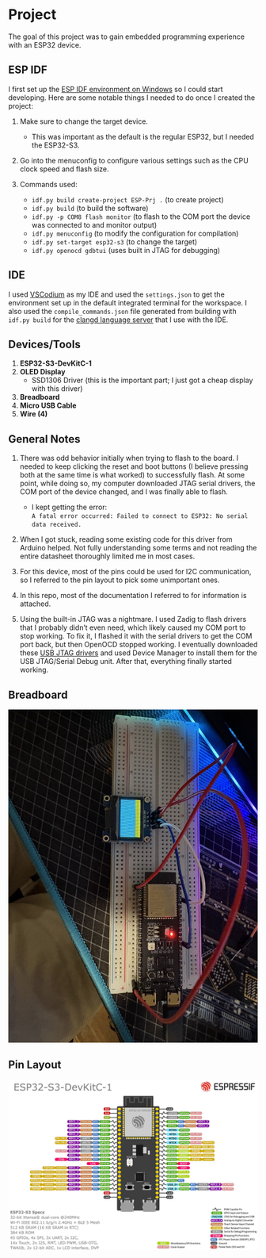 # Project

The goal of this project was to gain embedded programming experience with an ESP32 device.

## ESP IDF

I first set up the [ESP IDF environment on Windows](https://docs.espressif.com/projects/esp-idf/en/stable/esp32/get-started/windows-setup.html) so I could start developing. Here are some notable things I needed to do once I created the project:

1. Make sure to change the target device.  
   - This was important as the default is the regular ESP32, but I needed the ESP32-S3.

2. Go into the menuconfig to configure various settings such as the CPU clock speed and flash size.

3. Commands used:
   - `idf.py build create-project ESP-Prj .` (to create project)
   - `idf.py build` (to build the software)
   - `idf.py -p COM8 flash monitor` (to flash to the COM port the device was connected to and monitor output)
   - `idf.py menuconfig` (to modify the configuration for compilation)
   - `idf.py set-target esp32-s3` (to change the target)
   - `idf.py openocd gdbtui` (uses built in JTAG for debugging)

## IDE

I used [VSCodium](https://github.com/VSCodium/vscodium) as my IDE and used the `settings.json` to get the environment set up in the default integrated terminal for the workspace. I also used the `compile_commands.json` file generated from building with `idf.py build` for the [clangd language server](https://clangd.llvm.org/installation) that I use with the IDE.

## Devices/Tools

1. **ESP32-S3-DevKitC-1**
2. **OLED Display**  
   - SSD1306 Driver (this is the important part; I just got a cheap display with this driver)
3. **Breadboard**
4. **Micro USB Cable**
5. **Wire (4)**

## General Notes

1. There was odd behavior initially when trying to flash to the board. I needed to keep clicking the reset and boot buttons (I believe pressing both at the same time is what worked) to successfully flash. At some point, while doing so, my computer downloaded JTAG serial drivers, the COM port of the device changed, and I was finally able to flash.  
   - I kept getting the error:  
     `A fatal error occurred: Failed to connect to ESP32: No serial data received.`

2. When I got stuck, reading some existing code for this driver from Arduino helped. Not fully understanding some terms and not reading the entire datasheet thoroughly limited me in most cases.

3. For this device, most of the pins could be used for I2C communication, so I referred to the pin layout to pick some unimportant ones.

4. In this repo, most of the documentation I referred to for information is attached.

5. Using the built-in JTAG was a nightmare. I used Zadig to flash drivers that I probably didn’t even need, which likely caused my COM port to stop working. To fix it, I flashed it with the serial drivers to get the COM port back, but then OpenOCD stopped working. I eventually downloaded these [USB JTAG drivers](https://github.com/espressif/esp-win-usb-drivers/releases) and used Device Manager to install them for the USB JTAG/Serial Debug unit. After that, everything finally started working.

## Breadboard

![Breadboard Setup](https://github.com/LightHardt/ESP-Prj/blob/main/Breadboard%20Setup.jpg)

## Pin Layout

![Pin Layout](https://github.com/LightHardt/ESP-Prj/blob/main/ESP32-S3_DevKitC-1_pinlayout_v1.1.jpg)
